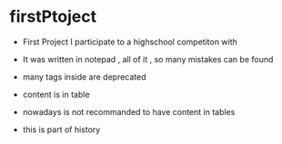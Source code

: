 # firstPtoject
- First Project I participate to a highschool competiton with
- It was written in notepad , all of it , so many mistakes can be found
- many tags inside are deprecated
- content is in table
- nowadays is not recommanded to have content in tables

- this is part of  history